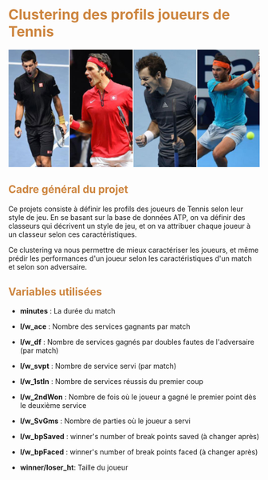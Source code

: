  

# <font color='peru'> Clustering des profils joueurs de Tennis </font> 
    
      
        
<img src = "Images/tennis.PNG">

  
  ## <font color='peru'> Cadre général du projet </font>
  
Ce projets consiste à définir les profils des joueurs de Tennis selon leur style de jeu. En se basant sur la base de données ATP, on va définir des classeurs qui décrivent un style de jeu, et on va attribuer chaque joueur à un classeur selon ces caractéristiques.  
  
Ce clustering va nous permettre de mieux caractériser les joueurs, et même prédir les performances d'un joueur selon les caractéristiques d'un match et selon son adversaire.

  
  ## <font color='peru'> Variables utilisées </font>

- **minutes** : La durée du match

- **l/w_ace** : Nombre des services gagnants par match

- **l/w_df** : Nombre de services gagnés par doubles fautes de l'adversaire (par match)

- **l/w_svpt** : Nombre de service servi (par match)

- **l/w_1stIn** : Nombre de services réussis du premier coup

- **l/w_2ndWon** : Nombre de fois où le joueur a gagné le premier point dès le deuxième service

- **l/w_SvGms** : Nombre de parties où le joueur a servi

- **l/w_bpSaved** : winner's number of break points saved (à changer après)

- **l/w_bpFaced** : winner's number of break points faced (à changer après)

- **winner/loser_ht**: Taille du joueur

    
